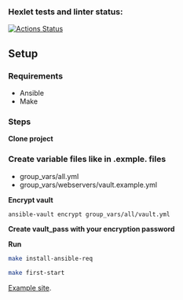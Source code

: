 ### Hexlet tests and linter status:
[![Actions Status](https://github.com/LilDrugHill/devops-for-programmers-project-76/workflows/hexlet-check/badge.svg)](https://github.com/LilDrugHill/devops-for-programmers-project-76/actions)


## Setup

### Requirements

* Ansible
* Make

### Steps

**Clone project**

### Create variable files like in .exmple. files

* group_vars/all.yml
* group_vars/webservers/vault.example.yml

**Encrypt vault**

```bash
ansible-vault encrypt group_vars/all/vault.yml
```

**Create vault_pass with your encryption password**

**Run**

```bash
make install-ansible-req

make first-start
```

[Example site](https://lildrugdrugstylelilbeatchsosa.online).